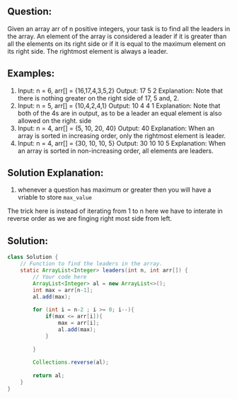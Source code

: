 ## Question:
Given an array arr of n positive integers, your task is to find all the leaders in the array. An element of the array is considered a leader if it is greater than all the elements on its right side or if it is equal to the maximum element on its right side. The rightmost element is always a leader.

## Examples:

1. Input: n = 6, arr[] = {16,17,4,3,5,2}
Output: 17 5 2
Explanation: Note that there is nothing greater on the right side of 17, 5 and, 2.
2. Input: n = 5, arr[] = {10,4,2,4,1}
Output: 10 4 4 1
Explanation: Note that both of the 4s are in output, as to be a leader an equal element is also allowed on the right. side
3. Input: n = 4, arr[] = {5, 10, 20, 40} 
Output: 40
Explanation: When an array is sorted in increasing order, only the rightmost element is leader.
4. Input: n = 4, arr[] = {30, 10, 10, 5} 
Output: 30 10 10 5
Explanation: When an array is sorted in non-increasing order, all elements are leaders.

## Solution Explanation:

1. whenever a question has maximum or greater then you will have a vriable to store `max_value`

The trick here is instead of iterating from 1 to n here we have to interate in reverse order as we are finging right most side from left.

## Solution:
```java
class Solution {
    // Function to find the leaders in the array.
    static ArrayList<Integer> leaders(int n, int arr[]) {
        // Your code here
        ArrayList<Integer> al = new ArrayList<>();
        int max = arr[n-1];
        al.add(max);
        
        for (int i = n-2 ; i >= 0; i--){
            if(max <= arr[i]){
                max = arr[i];
                al.add(max);
            }
            
        }
        
        Collections.reverse(al);
        
        return al;
    }
}
```